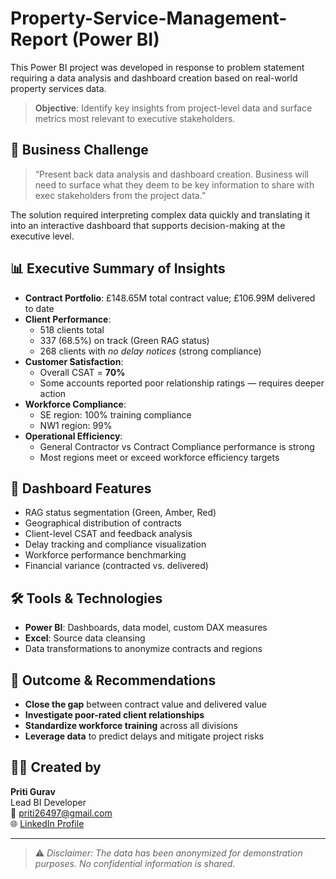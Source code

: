 # Property-Service-Management-Report (Power BI)

This Power BI project was developed in response to problem statement requiring a data analysis and dashboard creation based on real-world property services data.

> **Objective**: Identify key insights from project-level data and surface metrics most relevant to executive stakeholders.

## 📌 Business Challenge

> “Present back data analysis and dashboard creation. Business will need to surface what they deem to be key information to share with exec stakeholders from the project data.”

The solution required interpreting complex data quickly and translating it into an interactive dashboard that supports decision-making at the executive level.


## 📊 Executive Summary of Insights

- **Contract Portfolio**: £148.65M total contract value; £106.99M delivered to date
- **Client Performance**:
  - 518 clients total
  - 337 (68.5%) on track (Green RAG status)
  - 268 clients with *no delay notices* (strong compliance)
- **Customer Satisfaction**:
  - Overall CSAT = **70%**
  - Some accounts reported poor relationship ratings — requires deeper action
- **Workforce Compliance**:
  - SE region: 100% training compliance
  - NW1 region: 99%
- **Operational Efficiency**:
  - General Contractor vs Contract Compliance performance is strong
  - Most regions meet or exceed workforce efficiency targets


## 🧩 Dashboard Features

- RAG status segmentation (Green, Amber, Red)
- Geographical distribution of contracts
- Client-level CSAT and feedback analysis
- Delay tracking and compliance visualization
- Workforce performance benchmarking
- Financial variance (contracted vs. delivered)


## 🛠️ Tools & Technologies

- **Power BI**: Dashboards, data model, custom DAX measures
- **Excel**: Source data cleansing
- Data transformations to anonymize contracts and regions


## 💼 Outcome & Recommendations

- **Close the gap** between contract value and delivered value
- **Investigate poor-rated client relationships**
- **Standardize workforce training** across all divisions
- **Leverage data** to predict delays and mitigate project risks


## 👩‍💻 Created by
**Priti Gurav**  
Lead BI Developer  
📧 priti26497@gmail.com  
🌐 [LinkedIn Profile](www.linkedin.com/in/pritigurav)

---

> ⚠️ *Disclaimer: The data has been anonymized for demonstration purposes. No confidential information is shared.*
